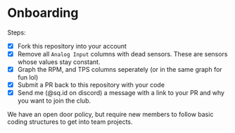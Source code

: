 # Onboarding

Steps:

- [x] Fork this repository into your account
- [x] Remove all `Analog Input` columns with dead sensors. These are sensors whose values stay constant.
- [x] Graph the RPM, and TPS columns seperately (or in the same graph for fun lol)
- [x] Submit a PR back to this repository with your code
- [x] Send me (@sq.id on discord) a message with a link to your PR and why you want to join the club.

We have an open door policy, but require new members to follow basic coding structures to get into team projects.
